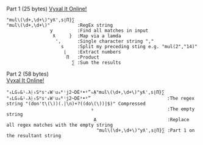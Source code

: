 Part 1 (25 bytes)
[Vyxal It Online!](https://vyxal.github.io/latest.html#H4sIAAAAAAAAEzXLOwrCQBRG4a3I36h4CYZYzQZcxNwpBjOjgSQ3zEMQSS9iY23jaixdRFYiKWwOX3Ou8BI6m6AqwsnZ2gUogHCQ2kGB0eWWecVcb2gO85px-byWFKfH_fsep9sTBC-S_qtv7TFCaUNo-iGn2Rr7IHlYlCANGGMIZxdiIz0UqmJXlFuMP_RvDZeNAAAA)
```
"mul\(\d+,\d+\)"yƛ',s⌊Π}∑
"mul\(\d+,\d+\)"          :RegEx string
                y         :Find all matches in input
                 ƛ     }  :Map via a lamda
                  ',      :Single character string ","
                    s     :Split my preceding sting e.g. "mul(2","14)"
                     ⌊    :Extract numbers
                      Π   :Product
                        ∑ :Sum the results

```
Part 2 (58 bytes)  
[Vyxal It Online!](https://vyxal.github.io/latest.html#H4sIAAAAAAAAE6tWSssvyk0sUbIy1lHKSE1MSS1SslJS0lFKzk9JVbJSilF61NTm4_6oqUHt4bZVj5p6zu1-tGPBo6bW4IdbthQ_atz1qKkl_NWcuaWPmjoebtn_qHFfllGdy5FpD7ctedSw6OHWaY8a5j5q6ny4a0GMUm5pTkyMRkxMirYOiIiJ0YxRqjw2W12n-FFP17kFtY86JirpKKXl55fAHJGWk5herGQVHaujlJlXUFoCYkcruRfllxYoGCrpRCspxcbG6iiVpRYVZ-bnKVkpGeuZ6BkaKNUCAOBYFaXXAAAA)
```
"₆LG₀&ᶪ₌λ⸠₅Sᴴs⁺₄Wꜝu₈ᴿ⁾j2~DĖᶤ•ᵖ”₉Ạ"mul\(\d+,\d+\)"yƛ',s⌊Π}∑
"₆LG₀&ᶪ₌λ⸠₅Sᴴs⁺₄Wꜝu₈ᴿ⁾j2~DĖᶤ•ᵖ”                            :The regex string "(don't\(\))(.|\n)+?((do\(\))|$)" Compressed
                               ₉                           :The empty string
                                Ạ                          :Replace all regex matches with the empty string
                                 "mul\(\d+,\d+\)"yƛ',s⌊Π}∑ :Part 1 on the resultant string
                                                               
```